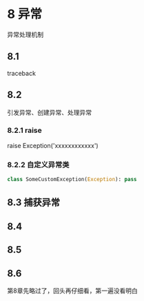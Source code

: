# 8 异常

异常处理机制

## 8.1

traceback

## 8.2

引发异常、创建异常、处理异常

### 8.2.1 raise

raise Exception('xxxxxxxxxxxx')

### 8.2.2 自定义异常类

```python
class SomeCustomException(Exception): pass

```

## 8.3 捕获异常

## 8.4


## 8.5

## 8.6


第8章先略过了，回头再仔细看，第一遍没看明白
